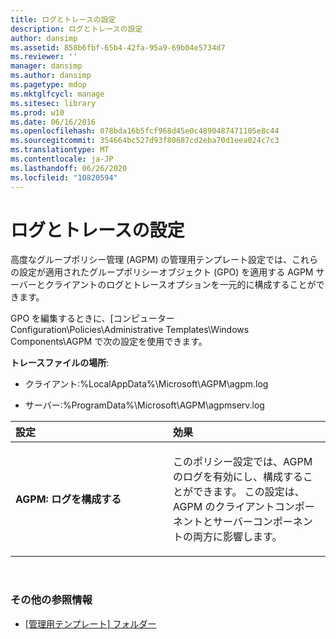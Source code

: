 ```yaml
---
title: ログとトレースの設定
description: ログとトレースの設定
author: dansimp
ms.assetid: 858b6fbf-65b4-42fa-95a9-69b04e5734d7
ms.reviewer: ''
manager: dansimp
ms.author: dansimp
ms.pagetype: mdop
ms.mktglfcycl: manage
ms.sitesec: library
ms.prod: w10
ms.date: 06/16/2016
ms.openlocfilehash: 078bda16b5fcf968d45e0c4890487471105e8c44
ms.sourcegitcommit: 354664bc527d93f80687cd2eba70d1eea024c7c3
ms.translationtype: MT
ms.contentlocale: ja-JP
ms.lasthandoff: 06/26/2020
ms.locfileid: "10820594"
---
```

# ログとトレースの設定


高度なグループポリシー管理 (AGPM) の管理用テンプレート設定では、これらの設定が適用されたグループポリシーオブジェクト (GPO) を適用する AGPM サーバーとクライアントのログとトレースオプションを一元的に構成することができます。

GPO を編集するときに、[コンピューター Configuration\\Policies\\Administrative Templates\\Windows Components\\AGPM で次の設定を使用できます。

**トレースファイルの場所**:

-   クライアント:%LocalAppData%\\Microsoft\\AGPM\\agpm.log

-   サーバー:%ProgramData%\\Microsoft\\AGPM\\agpmserv.log

<table>
<colgroup>
<col width="50%" />
<col width="50%" />
</colgroup>
<thead>
<tr class="header">
<th align="left">設定</th>
<th align="left">効果</th>
</tr>
</thead>
<tbody>
<tr class="odd">
<td align="left"><p><strong>AGPM: ログを構成する</strong></p></td>
<td align="left"><p>このポリシー設定では、AGPM のログを有効にし、構成することができます。 この設定は、AGPM のクライアントコンポーネントとサーバーコンポーネントの両方に影響します。</p></td>
</tr>
</tbody>
</table>

 

### その他の参照情報

-   [[管理用テンプレート] フォルダー](administrative-templates-folder-agpm30ops.md)

 

 





